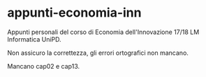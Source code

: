 # appunti-economia-inn

Appunti personali del corso di Economia dell'Innovazione 17/18 LM Informatica UniPD.

Non assicuro la correttezza, gli errori ortografici non mancano.

Mancano cap02 e cap13.
